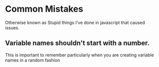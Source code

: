 # Common Mistakes

Otherwise known as Stupid things I've done in javascript that caused issues.


## Variable names shouldn't start with a number.
This is important to remember particularly when you are creating variable names in a random fashion
